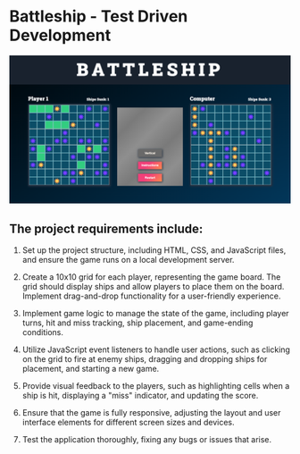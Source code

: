 # Battleship - Test Driven Development

![Battleship Screenshot](./src/images/battleship-screenshot.png)

## The project requirements include:

1. Set up the project structure, including HTML, CSS, and JavaScript files, and ensure the game runs on a local development server.

2. Create a 10x10 grid for each player, representing the game board. The grid should display ships and allow players to place them on the board. Implement drag-and-drop functionality for a user-friendly experience.

3. Implement game logic to manage the state of the game, including player turns, hit and miss tracking, ship placement, and game-ending conditions.

4. Utilize JavaScript event listeners to handle user actions, such as clicking on the grid to fire at enemy ships, dragging and dropping ships for placement, and starting a new game.

5. Provide visual feedback to the players, such as highlighting cells when a ship is hit, displaying a "miss" indicator, and updating the score.

6. Ensure that the game is fully responsive, adjusting the layout and user interface elements for different screen sizes and devices.

7. Test the application thoroughly, fixing any bugs or issues that arise.
